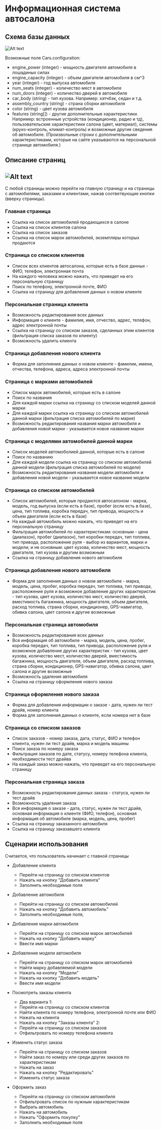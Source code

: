 Информационная система автосалона
=======================


Схема базы данных
-----------------
![Alt text](schemes/db_plan.png)

Возможные поля Cars.configuration:
- engine_power (integer) - мощность двигателя автомобиля в лошадиных силах
- engine_capacity (integer) - объем двигателя автомобиля в см^3
- year (integer) - год выпуска автомобиля
- num_seats (integer) - количество мест в автомобиле
- num_doors (integer) - количество дверей в автомобиле
- car_body (string) - тип кузова. Например: хэтчбэк, седан и т.д.
- assembly_country (string) - страна сборки автомобиля
- color (string) - цвет кузова автомобиля
- features (string[]) - другие дополнительные характеристики. Например: встроенные устройства (кондиционер, радио и тд), пользовательские характеристики салона (цвет, материал), системы (круиз-контроль, климат-контроль) и возможные другие сведения об автомобиле. (Произвольные строки с дополнительными характеристиками, которые на сайте указываются на персональной странице автомобиля.)


Описание страниц
-----------------------
![Alt text](schemes/site_pages_plan.png)
-----------------------
С любой страницы можно перейти на главную страницу и на страницы с автомобилями, заказами и клиентами, нажав соответвующие кнопки (вверху страницы).

### Главная страница
- Ссылка на список автомобилей продающихся в салоне
- Ссылка на список клиентов салона
- Ссылка на список заказов
- Ссылка на список марок автомобилей, экземпляры которых продаются

### Страница со списком клиентов
- Список всех клиентов автосалона, которые есть в базе данных - ФИО, телефон, электронная почта
- На каждого человека можно нажать, что приведет на его персональную страницу
- Поиск по телефону, электронной почте, ФИО
- Ссылка на страницу для добавления данных о новом клиенте

### Персональная страница клиента
- Возможность редактирования всех данных
- Информация о клиенте - фамилия, имя, отчество, адрес, телефон, адрес электронной почты
- Ссылка на страницу со списком заказов, сделанных этим клиентов (фильтрация списка заказов по клиенту)
- Возможность удалить клиента

### Страница добавления нового клиента
- Форма для заполнения данных о новом клиенте - фамилии, имени, отчества, телефона, адреса, адреса электронной почты

### Страница с марками автомобилей 
- Список марок автомобилей, которые есть в салоне
- Поиск по названия
- Для каждой марки ссылка на страницу со списком моделей данной марки
- Для каждой марки ссылка на страницу со списком автомобилей данной марки (фильтрация списка автомобилей по марке)
- Возможность редактирования названия марки автомобиля и добавления новой марки - указывается новое название марки

### Страница с моделями автомобилей данной марки
- Список моделей автомоболией данной, которые есть в салоне
- Поиск по названию
- Для каждой модели ссылка на страницу со списком автомобилей данной модели (фильтрация списка автомобилей по модели)
- Возможность редактирования названия модели автомобиля и добавления новой модели - указывается новое название модели

### Страница со списком автомобилей
- Список автомобилей, которые продаются автосалоном - марка, модель, год выпуска (если есть в базе), пробег (если есть в базе), цена, тип топлива, коробка передач, тип привода, мощность и объем двигателя (если есть в базе)
- На каждый автомобиль можно нажать, что приведет на его персональную страницу
- Фильтрация автомобилей по характеристикам: основным - цена (диапазон), пробег (диапазон), тип коробки передач, тип топлива, тип привода, расположение руля - выбор из вариантов, марки и модели; и не основным: цвет кузова, количество мест, мощность двигателя, тип кузова и другим возможным
- Ссылка на страницу добавления нового автомобиля

### Страница добавления нового автомобиля
- Форма для заполнения данных о новом автомобиле - марка, модель, цена, пробег, коробка передач, тип топлива, тип привода, расположение руля и возможное добавление других характеристик - тип кузова, цвет кузова, количество мест, количество дверей, вместимость багажника, мощность двигателя, объем двигателя, расход топлива, страна сборки, кондиционер, GPS-навигатор, обивка салона, цвет салона и другие возможные

### Персональная страница автомобиля
- Возможность редактирования всех данных
- Вся информация об автомобиле - марка, модель, цена, пробег, коробка передач, тип топлива, тип привода, расположение руля и возможное добавление других характеристик - тип кузова, цвет кузова, количество мест, количество дверей, вместимость багажника, мощность двигателя, объем двигателя, расход топлива, страна сборки, кондиционер, GPS-навигатор, обивка салона, цвет салона и другие возможные
- Возможность удаления автомобиля
- Ссылка на страницу оформления нового заказа

### Страница оформления нового заказа
- Форма для добавления информации о заказе - дата, нужен ли тест драйв, номер клиента 
- Форма для заполнения данных о клиенте, если номера нет в базе

### Страница со списком заказов
- Список заказов - номер заказа, дата, статус, ФИО и телефон клиента, нужен ли тест драйв, марка и модель машины
- Поиск заказа по номеру заказа
- Фильтрация заказов по дате, статусу, номеру телефона клиента, необходимости тест драйва
- На каждый заказ можно нажать, что приведет на его персональную страницу

### Персональная страница заказа
- Возможность редактирования данных заказа - статуса, нужен ли тест драйв
- Возможность удаления заказа
- Вся информация о заказе - дата, статус, нужен ли тест драйв, основная информация о клиенте (ФИО, телефон), основная информация об автомобиле (марка, модель, цена, пробег)
- Ссылка на страницу заказанного автомобиля
- Ссылка на страницу заказавшего клиента


Сценарии использования
----------------------
Считается, что пользователь начинает с главной страницы
- Добавление клиента
    - Перейти на страницу со списком клиентов
    - Нажать на кнопку "Добавить клиента"
    - Заполнить необходимые поля

- Добавление автомобиля
    - Перейти на страницу со списком автомобилей
    - Нажать на кнопку "Добавить автомобиль"
    - Заполнить необходимые поля,

- Добавление марки автомобиля
    - Перейти на страницу со списком марок автомобилей
    - Нажать на кнопку "Добавить марку"
    - Ввести имя марки

- Добавление модели автомобиля
    - Перейти на страницу со списком марок автомобилей
    - Найти марку добавляемой модели
    - Нажать на кнопку "Модели"
    - Нажать на кнопку "Добавить модель"
    - Ввести имя модели

- Посмотреть заказы клиента
    - Два варианта
1: 
    - Перейти на страницу со списком клиентов
    - Найти клиента по номеру телефона, электронной почте или ФИО
    - Нажать на клиента
    - Нажать на кнопку "Заказы клиента" 
2:
    - Перейти на страницу со списком заказов
    - Отфильтровать по номеру телефона клиента

- Изменить статус заказа
    - Перейти на страницу со списком заказов
    - Найти заказ по номеру или среди других заказов по характеристикам
    - Нажать на заказ
    - Нажать на кнопку "Редактировать"
    - Изменить статус заказа

- Оформить заказ
    - Перейти на страницу со списком автомобиля
    - Отфильтровать список по нужным характеристикам
    - Выбрать автомобиль
    - Нажать на автомобиль
    - Нажать "Оформить покупку"
    - Заполнить необходимые поля

